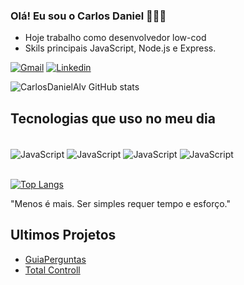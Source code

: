 ### Olá! Eu sou o Carlos Daniel 👨🏽‍💻
- Hoje trabalho como desenvolvedor low-cod
- Skils principais JavaScript, Node.js e Express.



[![Gmail](https://img.shields.io/badge/Gmail-D14836?style=for-the-badge&logo=gmail&logoColor=white)](carlosdalves.ads@gmail.com) [![Linkedin](	https://img.shields.io/badge/LinkedIn-0077B5?style=for-the-badge&logo=linkedin&logoColor=white)](https://www.linkedin.com/in/carlosdalves/)

![CarlosDanielAlv GitHub stats](https://github-readme-stats.vercel.app/api?username=CarlosDanielAlv&show_icons=true&theme=radical)

## Tecnologias que uso no meu dia

<div style="display: inline_block"><br/>
    <img align ="center" alt="JavaScript" src="https://img.shields.io/badge/JavaScript-F7DF1E?style=for-the-badge&logo=javascript&logoColor=black" />
    <img align ="center" alt="JavaScript" src="https://img.shields.io/badge/Node.js-43853D?style=for-the-badge&logo=node.js&logoColor=white"/>
    <img align ="center" alt="JavaScript" src="https://img.shields.io/badge/Python-14354C?style=for-the-badge&logo=python&logoColor=white"/>
    <img align ="center" alt="JavaScript" src="https://img.shields.io/badge/MySQL-00000F?style=for-the-badge&logo=mysql&logoColor=white"/>
</div><br/>

[![Top Langs](https://github-readme-stats.vercel.app/api/top-langs/?username=CarlosDanielAlv&layout=compact)](https://github.com/CarlosDanielAlv/github-readme-stats)

"Menos é mais. Ser simples requer tempo e esforço."

## Ultimos Projetos
- [GuiaPerguntas](https://github.com/CarlosDanielAlv/GuiaPerguntas)
- [Total Controll](https://www.totalcontroll.com.br/)


